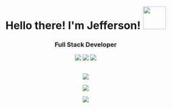 <h1 align="center"> Hello there! I'm Jefferson! <img src="https://i.red d.it/26s9eejm8vz51.png" width="60px"></h1>
<h3 align="center"> Full Stack Developer</h3> 

<div align="center">
  <a href = "mailto:jj.oliveira2118@gmail.com"><img src="https://img.shields.io/badge/Gmail-D14836?style=for-the-badge&logo=gmail&logoColor=white" target="_blank" /></a>
  <a href="https://www.linkedin.com/in/jeffersonjcoliveira" target="_blank"><img src="https://img.shields.io/badge/-LinkedIn-%230077B5?style=for-the-badge&logo=logmein&logoColor=white" target="_blank" /></a> 
  <a href="https://2j-app.vercel.app/" target="_blank"><img src="https://img.shields.io/badge/Portfolio-255E63?style=for-the-badge&logo=About.me&logoColor=white" target="_blank" /></a> 
</div>
  &nbsp;

<div align="center">

![](https://github-profile-summary-cards.vercel.app/api/cards/profile-details?username=2joliveira&theme=github_dark)

![](https://github-readme-streak-stats.herokuapp.com/?user=2joliveira&theme=github_dark&hide_format=j%20M%5B%20Y%5D&fire=DD0000&ring=52DD81&dates=52DD81&stroke=ABCFDD)

![](https://github-readme-stats.vercel.app/api/top-langs/?username=2joliveira&layout=compact&langs_count=7&theme=github_dark)

</div>

